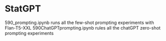 # StatGPT

590_prompting.ipynb runs all the few-shot prompting experiments with Flan-T5-XXL
590ChatGPTprompting.ipynb rules all the chatGPT zero-shot prompting experiments

